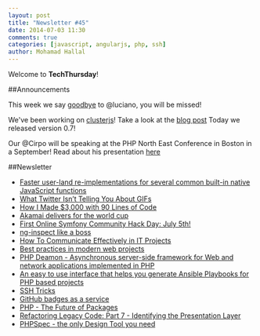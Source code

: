 ```yaml
---
layout: post
title: "Newsletter #45"
date: 2014-07-03 11:30
comments: true
categories: [javascript, angularjs, php, ssh]
author: Mohamad Hallal
---
```


Welcome to **TechThursday**!

##Announcements

This week we say [goodbye](http://tech.namshi.io/blog/2014/07/02/goodbye-lucianino/) to @luciano, you will be missed!

We've been working on [clusterjs](https://github.com/namshi/clusterjs)! Take a look at the [blog post](http://tech.namshi.io/blog/2014/06/27/clusterjs-clusterify-your-nodejs-applications-and-achieve-zero-downtime-deployments/) Today we released version 0.7!

Our @Cirpo will be speaking at the PHP North East Conference in Boston in a September! Read about his presentation [here](http://tech.namshi.io/blog/2014/06/29/the-namshees-invade-the-usa-dot-dot-dot-dot-dot-dot-with-php/)

##Newsletter

* [Faster user-land re-implementations for several common built-in native JavaScript functions](https://github.com/codemix/fast.js)
* [What Twitter Isn’t Telling You About GIFs](http://blog.embed.ly/post/89265229166/what-twitter-isnt-telling-you-about-gifs)
* [How I Made $3,000 with 90 Lines of Code](http://www.breefield.com/essays/affiliate)
* [Akamai delivers for the world cup](http://www.akamai.com/worldcup)
* [First Online Symfony Community Hack Day: July 5th!](http://symfony.com/blog/first-online-symfony-community-hack-day-july-5th)
* [ng-inspect like a boss](http://ng-inspector.org/)
* [How To Communicate Effectively in IT Projects](http://www.smashingmagazine.com/2014/06/27/communicating-effectively-in-projects/)
* [Best practices in modern web projects](http://blog.arvidandersson.se/2014/06/17/best-practices-in-modern-web-projects)
* [PHP Deamon - Asynchronous server-side framework for Web and network applications implemented in PHP](http://daemon.io/)
* [An easy to use interface that helps you generate Ansible Playbooks for PHP based projects](http://phansible.com/)
* [SSH Tricks](http://serversforhackers.com/editions/2014/07/01/ssh-tricks/)
* [GitHub badges as a service](http://shields.io/)
* [PHP - The Future of Packages](http://php-and-symfony.matthiasnoback.nl/2014/01/php-the-future-of-packages)
* [Refactoring Legacy Code: Part 7 - Identifying the Presentation Layer](http://code.tutsplus.com/tutorials/refactoring-legacy-code-part-7-identifying-the-presentation-layer--cms-21593)
* [PHPSpec - the only Design Tool you need](http://www.slideshare.net/cakper/2014-0407-php-spec-the-only-design-tool-you-need-4developers)